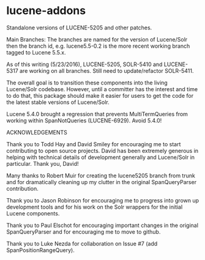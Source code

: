 lucene-addons
======================

Standalone versions of LUCENE-5205 and other patches.

Main Branches:
The branches are named for the version of Lucene/Solr then the branch id, e.g.
lucene5.5-0.2 is the more recent working branch tagged to Lucene 5.5.x.

As of this writing (5/23/2016), LUCENE-5205, SOLR-5410 and LUCENE-5317 are 
working on all branches.  Still need to update/refactor SOLR-5411.

The overall goal is to transition these components into the living
Lucene/Solr codebase.  However, until a committer has the interest and time
to do that, this package should make it easier for users to get the code
for the latest stable versions of Lucene/Solr.

Lucene 5.4.0 brought a regression that prevents MultiTermQueries from working
within SpanNotQueries (LUCENE-6929).  Avoid 5.4.0!


ACKNOWLEDGEMENTS

Thank you to Todd Hay and David Smiley for encouraging me to start contributing to
open source projects.  David has been extremely generous in helping with technical
details of development generally and Lucene/Solr in particular.  Thank you, David!

Many thanks to Robert Muir for creating the lucene5205 branch from trunk and
for dramatically cleaning up my clutter in the original SpanQueryParser contribution.

Thank you to Jason Robinson for encouraging me to progress into grown up development
tools and for his work on the Solr wrappers for the initial Lucene components.

Thank you to Paul Elschot for encouraging important changes in the original SpanQueryParser
and for encouraging me to move to github.

Thank you to Luke Nezda for collaboration on Issue #7 (add SpanPositionRangeQuery).
